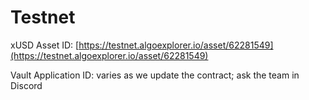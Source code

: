 # Testnet

xUSD Asset ID: [https://testnet.algoexplorer.io/asset/62281549](https://testnet.algoexplorer.io/asset/62281549)

Vault Application ID: varies as we update the contract; ask the team in Discord
